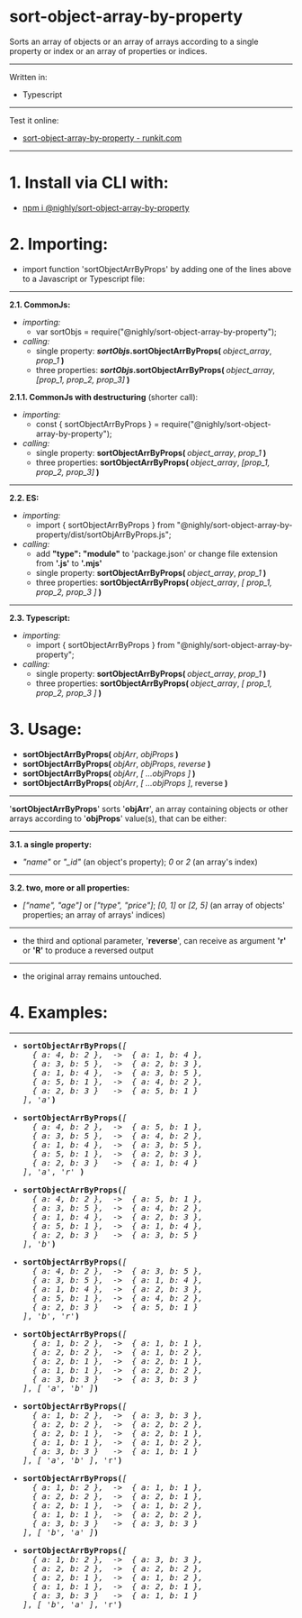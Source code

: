 # sort-object-array-by-property 
Sorts an array of objects or an array of arrays according to a single property or index or an array of properties or indices.

---
Written in:
* Typescript

---
Test it online:
* <a href="https://runkit.com/tomasfn87/62009884fc3f9f000804f0ba" target="_blank">sort-object-array-by-property - runkit.com</a>
---
# 1. Install via CLI with:
  * <a href="http://www.npmjs.com/package/@nighly/sort-object-array-by-property" target="_blank">npm i @nighly/sort-object-array-by-property</a>
# 2. Importing: 
  * import function 'sortObjectArrByProps' by adding one of the lines above to a Javascript or Typescript file:
---
  <strong>2.1. CommonJs:</strong>
  * <i>importing:</i>
    * var sortObjs = require("@nighly/sort-object-array-by-property");
  * <i>calling:</i>
    * single property: <strong><i>sortObjs</i>.sortObjectArrByProps( </strong><i>object_array</i>, <i>prop_1</i><strong> )</strong>
    * three properties: <strong><i>sortObjs</i>.sortObjectArrByProps( </strong><i>object_array</i>, <i>[prop_1, prop_2, prop_3]</i><strong> )</strong>

  <strong>2.1.1. CommonJs with destructuring</strong> (shorter call):
  * <i>importing:</i>
    * const { sortObjectArrByProps } = require("@nighly/sort-object-array-by-property");
  * <i>calling:</i>
    * single property: <strong>sortObjectArrByProps( </strong><i>object_array</i>, <i>prop_1</i><strong> )</strong>
    * three properties: <strong>sortObjectArrByProps( </strong><i>object_array</i>, <i>[prop_1, prop_2, prop_3]</i><strong> )</strong>
---  
  <strong>2.2. ES:</strong>
  * <i>importing:</i>
    * import { sortObjectArrByProps } from "@nighly/sort-object-array-by-property/dist/sortObjArrByProps.js";
  * <i>calling:</i>
    * add <strong>"type": "module"</strong> to 'package.json' or change file extension from <strong>'.js'</strong> to <strong>'.mjs'</strong>
    * single property: <strong>sortObjectArrByProps( </strong><i>object_array</i>, <i>prop_1</i><strong> )</strong>
    * three properties: <strong>sortObjectArrByProps( </strong><i>object_array</i>, <i>[ prop_1, prop_2, prop_3 ]</i><strong> )</strong>
---
  <strong>2.3. Typescript:</strong>
  * <i>importing:</i>
    * import { sortObjectArrByProps } from "@nighly/sort-object-array-by-property";
  * <i>calling:</i>
    * single property: <strong>sortObjectArrByProps( </strong><i>object_array</i>, <i>prop_1</i><strong> )</strong>
    * three properties: <strong>sortObjectArrByProps( </strong><i>object_array</i>, <i>[ prop_1, prop_2, prop_3 ]</i><strong> )</strong>
# 3. Usage:
  - <strong>sortObjectArrByProps( </strong><i>objArr</i>, <i>objProps</i><strong> )</strong>
  - <strong>sortObjectArrByProps( </strong><i>objArr</i>, <i>objProps</i>, <i>reverse</i><strong> )</strong>
  - <strong>sortObjectArrByProps( </strong><i>objArr</i>, <i>[ ...objProps ]</i><strong> )</strong>
  - <strong>sortObjectArrByProps( </strong><i>objArr</i>, <i>[ ...objProps ]</i>, reverse<strong> )</strong>
---
  '<strong>sortObjectArrByProps</strong>' sorts '<strong>objArr</strong>', an array containing objects or other arrays according to '<strong>objProps</strong>' value(s), that can be either:

---
  <strong>3.1. a single property:</strong>
  * <i>"name"</i> or <i>"_id"</i> (an object's property); <i>0</i> or <i>2</i> (an array's index)
---
  <strong>3.2. two, more or all properties:</strong>
  * <i>["name", "age"]</i> or <i>["type", "price"]</i>; <i>[0, 1]</i> or <i>[2, 5]</i> (an array of objects' properties; an array of arrays' indices)
---
  * the third and optional parameter, '<strong>reverse</strong>', can receive as argument <strong>'r'</strong> or <strong>'R'</strong> to produce a reversed output
---
  * the original array remains untouched.
# 4. Examples:
---

<ul style="font-family: Cascadia Code, Consolas, monospace;">
  <li>
    <strong>sortObjectArrByProps(</strong><i>[<br>
    &nbsp;&nbsp;{ a: 4, b: 2 },&nbsp; ->&nbsp; { a: 1, b: 4 },<br>
    &nbsp;&nbsp;{ a: 3, b: 5 },&nbsp; ->&nbsp; { a: 2, b: 3 },<br>
    &nbsp;&nbsp;{ a: 1, b: 4 },&nbsp; ->&nbsp; { a: 3, b: 5 },<br>
    &nbsp;&nbsp;{ a: 5, b: 1 },&nbsp; ->&nbsp; { a: 4, b: 2 },<br>
    &nbsp;&nbsp;{ a: 2, b: 3 }&nbsp;&nbsp; ->&nbsp; { a: 5, b: 1 }<br>
    ]</i>, <i>'a'</i><strong>)</strong>
  </li><br>
  <li>
    <strong>sortObjectArrByProps(</strong><i>[<br>
    &nbsp;&nbsp;{ a: 4, b: 2 },&nbsp; ->&nbsp; { a: 5, b: 1 },<br>
    &nbsp;&nbsp;{ a: 3, b: 5 },&nbsp; ->&nbsp; { a: 4, b: 2 },<br>
    &nbsp;&nbsp;{ a: 1, b: 4 },&nbsp; ->&nbsp; { a: 3, b: 5 },<br>
    &nbsp;&nbsp;{ a: 5, b: 1 },&nbsp; ->&nbsp; { a: 2, b: 3 },<br>
    &nbsp;&nbsp;{ a: 2, b: 3 }&nbsp;&nbsp; ->&nbsp; { a: 1, b: 4 }<br>
    ]</i>, <i>'a'</i>, <i>'r'</i><strong> )</strong>
  </li><br>
  <li>
    <strong>sortObjectArrByProps(</strong><i>[<br>
      &nbsp;&nbsp;{ a: 4, b: 2 },&nbsp; ->&nbsp; { a: 5, b: 1 },<br>
      &nbsp;&nbsp;{ a: 3, b: 5 },&nbsp; ->&nbsp; { a: 4, b: 2 },<br>
      &nbsp;&nbsp;{ a: 1, b: 4 },&nbsp; ->&nbsp; { a: 2, b: 3 },<br>
      &nbsp;&nbsp;{ a: 5, b: 1 },&nbsp; ->&nbsp; { a: 1, b: 4 },<br>
      &nbsp;&nbsp;{ a: 2, b: 3 }&nbsp;&nbsp; ->&nbsp; { a: 3, b: 5 }<br>
    ]</i>, <i>'b'</i><strong>)</strong>
  </li><br>
  <li>
    <strong>sortObjectArrByProps(</strong><i>[<br>
      &nbsp;&nbsp;{ a: 4, b: 2 },&nbsp; ->&nbsp; { a: 3, b: 5 },<br>
      &nbsp;&nbsp;{ a: 3, b: 5 },&nbsp; ->&nbsp; { a: 1, b: 4 },<br>
      &nbsp;&nbsp;{ a: 1, b: 4 },&nbsp; ->&nbsp; { a: 2, b: 3 },<br>
      &nbsp;&nbsp;{ a: 5, b: 1 },&nbsp; ->&nbsp; { a: 4, b: 2 },<br>
      &nbsp;&nbsp;{ a: 2, b: 3 }&nbsp;&nbsp; ->&nbsp; { a: 5, b: 1 }<br>
    ]</i>, <i>'b'</i>, <i>'r'</i><strong>)</strong>
  </li><br>
  <li>
    <strong>sortObjectArrByProps(</strong><i>[<br>
      &nbsp;&nbsp;{ a: 1, b: 2 },&nbsp; ->&nbsp; { a: 1, b: 1 },<br>
      &nbsp;&nbsp;{ a: 2, b: 2 },&nbsp; ->&nbsp; { a: 1, b: 2 },<br>
      &nbsp;&nbsp;{ a: 2, b: 1 },&nbsp; ->&nbsp; { a: 2, b: 1 },<br>
      &nbsp;&nbsp;{ a: 1, b: 1 },&nbsp; ->&nbsp; { a: 2, b: 2 },<br>
      &nbsp;&nbsp;{ a: 3, b: 3 }&nbsp;&nbsp; ->&nbsp; { a: 3, b: 3 }<br>
    ]</i>, <i>[ 'a', 'b' ]</i><strong>)</strong>
  </li><br>
  <li>
    <strong>sortObjectArrByProps(</strong><i>[<br>
      &nbsp;&nbsp;{ a: 1, b: 2 },&nbsp; ->&nbsp; { a: 3, b: 3 },<br>
      &nbsp;&nbsp;{ a: 2, b: 2 },&nbsp; ->&nbsp; { a: 2, b: 2 },<br>
      &nbsp;&nbsp;{ a: 2, b: 1 },&nbsp; ->&nbsp; { a: 2, b: 1 },<br>
      &nbsp;&nbsp;{ a: 1, b: 1 },&nbsp; ->&nbsp; { a: 1, b: 2 },<br>
      &nbsp;&nbsp;{ a: 3, b: 3 }&nbsp;&nbsp; ->&nbsp; { a: 1, b: 1 }<br>
    ]</i>, <i>[ 'a', 'b' ]</i>, 'r'<strong>)</strong>
  </li><br>
  <li>
    <strong>sortObjectArrByProps(</strong><i>[<br>
      &nbsp;&nbsp;{ a: 1, b: 2 },&nbsp; ->&nbsp; { a: 1, b: 1 },<br>
      &nbsp;&nbsp;{ a: 2, b: 2 },&nbsp; ->&nbsp; { a: 2, b: 1 },<br>
      &nbsp;&nbsp;{ a: 2, b: 1 },&nbsp; ->&nbsp; { a: 1, b: 2 },<br>
      &nbsp;&nbsp;{ a: 1, b: 1 },&nbsp; ->&nbsp; { a: 2, b: 2 },<br>
      &nbsp;&nbsp;{ a: 3, b: 3 }&nbsp;&nbsp; ->&nbsp; { a: 3, b: 3 }<br>
    ]</i>, <i>[ 'b', 'a' ]</i><strong>)</strong>
  </li><br>
  <li>
    <strong>sortObjectArrByProps(</strong><i>[<br>
      &nbsp;&nbsp;{ a: 1, b: 2 },&nbsp; ->&nbsp; { a: 3, b: 3 },<br>
      &nbsp;&nbsp;{ a: 2, b: 2 },&nbsp; ->&nbsp; { a: 2, b: 2 },<br>
      &nbsp;&nbsp;{ a: 2, b: 1 },&nbsp; ->&nbsp; { a: 1, b: 2 },<br>
      &nbsp;&nbsp;{ a: 1, b: 1 },&nbsp; ->&nbsp; { a: 2, b: 1 },<br>
      &nbsp;&nbsp;{ a: 3, b: 3 }&nbsp;&nbsp; ->&nbsp; { a: 1, b: 1 }<br>
    ]</i>, <i>[ 'b', 'a' ]</i>, 'r'<strong>)</strong>
  </li>
</ul>
